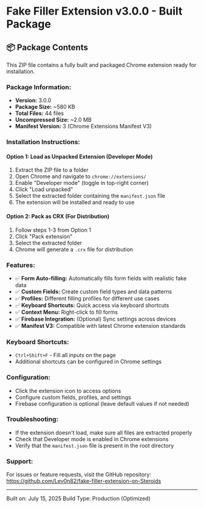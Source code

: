 # Fake Filler Extension v3.0.0 - Built Package

## 📦 Package Contents

This ZIP file contains a fully built and packaged Chrome extension ready for installation.

### Package Information:
- **Version:** 3.0.0
- **Package Size:** ~580 KB
- **Total Files:** 44 files
- **Uncompressed Size:** ~2.0 MB
- **Manifest Version:** 3 (Chrome Extensions Manifest V3)

### Installation Instructions:

#### Option 1: Load as Unpacked Extension (Developer Mode)
1. Extract the ZIP file to a folder
2. Open Chrome and navigate to `chrome://extensions/`
3. Enable "Developer mode" (toggle in top-right corner)
4. Click "Load unpacked"
5. Select the extracted folder containing the `manifest.json` file
6. The extension will be installed and ready to use

#### Option 2: Pack as CRX (For Distribution)
1. Follow steps 1-3 from Option 1
2. Click "Pack extension"
3. Select the extracted folder
4. Chrome will generate a `.crx` file for distribution

### Features:
- ✅ **Form Auto-filling:** Automatically fills form fields with realistic fake data
- ✅ **Custom Fields:** Create custom field types and data patterns
- ✅ **Profiles:** Different filling profiles for different use cases
- ✅ **Keyboard Shortcuts:** Quick access via keyboard shortcuts
- ✅ **Context Menu:** Right-click to fill forms
- ✅ **Firebase Integration:** (Optional) Sync settings across devices
- ✅ **Manifest V3:** Compatible with latest Chrome extension standards

### Keyboard Shortcuts:
- `Ctrl+Shift+F` - Fill all inputs on the page
- Additional shortcuts can be configured in Chrome settings

### Configuration:
- Click the extension icon to access options
- Configure custom fields, profiles, and settings
- Firebase configuration is optional (leave default values if not needed)

### Troubleshooting:
- If the extension doesn't load, make sure all files are extracted properly
- Check that Developer mode is enabled in Chrome extensions
- Verify that the `manifest.json` file is present in the root directory

### Support:
For issues or feature requests, visit the GitHub repository:
https://github.com/Lev0n82/fake-filler-extension-on-Steroids

---
Built on: July 15, 2025
Build Type: Production (Optimized)
